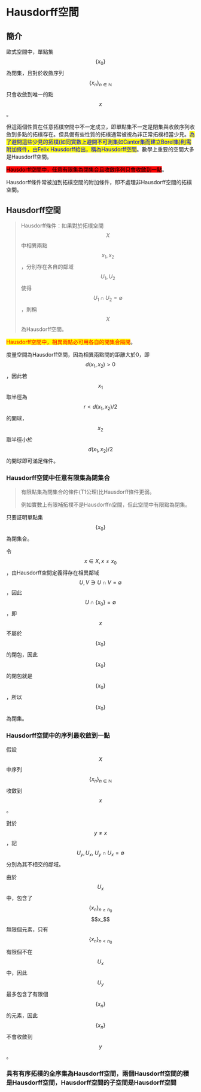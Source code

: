 # Hausdorff空間

## 簡介

歐式空間中，單點集$$\{x_0\}$$為閉集，且對於收斂序列$$\{x_n\}_{n \in \mathbb{N}}$$只會收斂到唯一的點$$x$$。

但這兩個性質在任意拓樸空間中不一定成立，即單點集不一定是閉集與收斂序列收斂到多點的拓樸存在。但具備有些性質的拓樸通常被視為非正常拓樸相當少見。<mark style="color:blue;">為了避開這些少見的拓樸(如同實數上避開不可測集如Cantor集而建立Borel集)則需附加條件，由Felix Hausdorff給出，稱為Hausdorff空間</mark>。數學上重要的空間大多是Hausdorff空間。

<mark style="background-color:red;">Hausdorff空間中，任意有限集為閉集合且收斂序列只會收斂到一點</mark>。

Hausdorff條件常被加到拓樸空間的附加條件，即不處理非Hausdorff空間的拓樸空間。

## Hausdorff空間

> Hausdorff條件：如果對於拓樸空間$$X$$中相異兩點$$x_1, x_2$$，分別存在各自的鄰域$$U_1, U_2$$使得$$U_1 \cap U_2 =\emptyset$$，則稱$$X$$為Hausdorff空間。

<mark style="color:red;">Hausdorff空間中，相異兩點必可用各自的開集合隔開</mark>。

度量空間為Hausdorff空間，因為相異兩點間的距離大於0，即$$d(x_1, x_2)>0$$，因此若$$x_1$$取半徑為$$r<d(x_1, x_2)/2$$的開球，$$x_2$$取半徑小於$$d(x_1, x_2)/2$$的開球即可滿足條件。

### Hausdorff空間中任意有限集為閉集合

> 有限點集為閉集合的條件(T1公理)比Hausdorff條件更弱。
>
> 例如實數上有限補拓樸不是Hausdorffn空間，但此空間中有限點為閉集。

只要証明單點集$$\{x_0\}$$為閉集合。

令$$x \in X, x \neq x_0$$，由Hausdorff空間定義得存在相異鄰域$$U, V \ni U \cap V=\emptyset$$，因此$$U \cap \{x_0\} =\emptyset$$，即$$x$$不屬於$$\{x_0\}$$的閉包，因此$$\{x_0\}$$的閉包就是$$\{x_0\}$$，所以$$\{x_0\}$$為閉集。

### Hausdorff空間中的序列最收斂到一點

假設$$X$$中序列$$\{x_n\}_{n \in \mathbb{N}}$$收斂到$$x$$。

對於$$y \neq x$$，記$$U_y, U_x, ~ U_y \cap U_x = \emptyset$$分別為其不相交的鄰域。

由於$$U_x$$中，包含了$$\{x_n\}_{n \geq n_0}$$$$x_$$無限個元素，只有$$\{x_n\}_{n < n_0}$$有限個不在$$U_x$$中，因此$$U_y$$最多包含了有限個$$\{x_n\}$$的元素，因此$$\{x_n\}$$不會收斂到$$y$$。

### 具有有序拓樸的全序集為Hausdorff空間，兩個Hausdorff空間的積是Hausdorff空間，Hausdorff空間的子空間是Hausdorff空間

